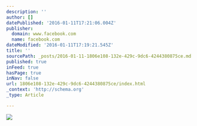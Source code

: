 ```yaml
---
description: ''
author: []
datePublished: '2016-01-11T17:21:06.004Z'
publisher:
  domain: www.facebook.com
  name: facebook.com
dateModified: '2016-01-11T17:19:21.545Z'
title: ''
sourcePath: _posts/2016-01-11-1806e108-132e-429c-9dc6-4244380875ce.md
published: true
inFeed: true
hasPage: true
inNav: false
url: 1806e108-132e-429c-9dc6-4244380875ce/index.html
_context: 'http://schema.org'
_type: Article

---
```

![](https://scontent-yyz1-1.xx.fbcdn.net/hphotos-xpl1/t31.0-8/12418801_10154419347588154_7729968357635090530_o.jpg)